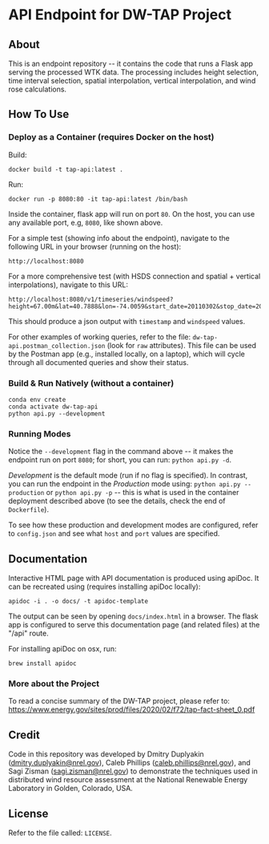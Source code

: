 # API Endpoint for DW-TAP Project

## About

This is an endpoint repository -- it contains the code that runs a Flask app serving the processed WTK data. 
The processing includes height selection, time interval selection, spatial interpolation, vertical interpolation, and wind rose calculations.    

## How To Use

### Deploy as a Container (requires Docker on the host)

Build:
```shell
docker build -t tap-api:latest .
```

Run:
```shell
docker run -p 8080:80 -it tap-api:latest /bin/bash
```

Inside the container, flask app will run on port `80`.  On the host, you can use any available port, e.g, `8080`, like shown above.  

For a simple test (showing info about the endpoint), navigate to the following URL in your browser (running on the host):
```
http://localhost:8080
``` 

For a more comprehensive test (with HSDS connection and spatial + vertical interpolations), navigate to this URL:
```
http://localhost:8080/v1/timeseries/windspeed?height=67.00m&lat=40.7888&lon=-74.0059&start_date=20110302&stop_date=20110303&vertical_interpolation=nearest&spatial_interpolation=idw
```
This should produce a json output with `timestamp` and `windspeed` values.

For other examples of working queries, refer to the file: `dw-tap-api.postman_collection.json` (look for `raw` attributes). This file can be used by the Postman app (e.g., installed locally, on a laptop), which will cycle through all documented queries and show their status.

### Build & Run Natively (without a container)

```shell
conda env create
conda activate dw-tap-api
python api.py --development
```

### Running Modes

Notice the `--development` flag in the command above -- it makes the endpoint run on port `8080`; for short, you can run: `python api.py -d`. 

*Development* is the default mode (run if no flag is specified). In contrast, you can run the endpoint in the *Production* mode using: `python api.py --production` or `python api.py -p` -- this is what is used in the container deployment described above (to see the details, check the end of `Dockerfile`).

To see how these production and development modes are configured, refer to `config.json` and see what `host` and `port` values are specified.  

## Documentation

Interactive HTML page with API documentation is produced using apiDoc. It can be recreated using (requires installing apiDoc locally):
```
apidoc -i . -o docs/ -t apidoc-template
```
The output can be seen by opening `docs/index.html` in a browser. The flask app is configured to serve this documentation page (and related files) at the "/api" route.

For installing apiDoc on osx, run:
```
brew install apidoc
```

### More about the Project

To read a concise summary of the DW-TAP project, please refer to: https://www.energy.gov/sites/prod/files/2020/02/f72/tap-fact-sheet_0.pdf

## Credit

Code in this repository was developed by Dmitry Duplyakin (dmitry.duplyakin@nrel.gov), Caleb Phillips (caleb.phillips@nrel.gov), and Sagi Zisman (sagi.zisman@nrel.gov) to demonstrate the techniques used in distributed wind resource assessment at the National Renewable Energy Laboratory in Golden, Colorado, USA.

## License

Refer to the file called: `LICENSE`.
